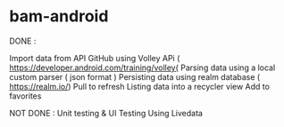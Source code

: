 # bam-android


DONE :

Import data from API GitHub using Volley APi ( https://developer.android.com/training/volley(
Parsing data using a local custom parser ( json format )
Persisting data using realm database ( https://realm.io/)
Pull to refresh
Listing data into a recycler view
Add to favorites

NOT DONE :
Unit testing & UI Testing
Using Livedata
